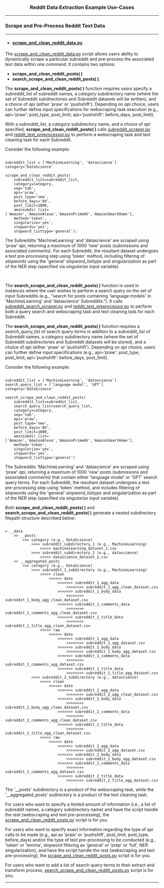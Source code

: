 <h3 align='center'>Reddit Data Extraction Example Use-Cases</h3>

---
### Scrape and Pre-Process Reddit Text Data 
---

- #### [scrape_and_clean_reddit_data.py](https://github.com/kariemoorman/didactic-diy/blob/main//reddit/__scripts/reddit_nlp/scrape_and_clean_reddit_data.py)

The [scrape_and_clean_reddit_data.py](https://github.com/kariemoorman/didactic-diy/blob/main/reddit/__scripts/reddit_nlp/scrape_and_clean_reddit_data.py) script allows users ability to dynamically scrape a particular subreddit and pre-process the associated text data within one command. It contains two options: 

- <b>scrape_and_clean_reddit_posts( )</b>
- <b>search_scrape_and_clean_reddit_posts( )</b>.

The <b>scrape_and_clean_reddit_posts( )</b> function requires users specify a *subreddit_list* of subreddit names, a *category* subdirectory name (where the set of Subreddit subdirectories and Subreddit datasets will be written), and a choice of *api* (either 'praw' or 'pushshift'). Depending on *api* choice, users can further define input specifications for webscraping task execution (e.g., api='praw': post_type, post_limit; api='pushshift': before_days, post_limit).

With a *subreddit_list*, a *category* subdirectory name, and a choice of *api* specified, <b>scrape_and_clean_reddit_posts( )</b> calls [subreddit_scraper.py](https://github.com/kariemoorman/didactic-diy/blob/main/reddit/__scripts/reddit_scraper/subreddit_scraper.py) and [reddit_text_preprocessor.py](https://github.com/kariemoorman/didactic-diy/blob/main/reddit/__scripts/reddit_nlp/reddit_text_preprocessor.py) to perform a webscraping task and text cleaning task for each Subreddit.

Consider the following example:

```
 
subreddit_list = ['MachineLearning', 'datascience']
category='DataScience'

scrape_and_clean_reddit_posts(
    subreddit_list=subreddit_list, 
    category=category, 
    sep='tab', 
    api='praw', 
    post_type='new', 
    before_days='0d', 
    post_limit=1000, 
    amznsubdir_list=['Amazon','AmazonAlexa','AmazonPrimeAV','AmazonSmartHome'], 
    method='token', 
    singularize='yes', 
    stopwords='yes', 
    stopword_listtype='general'):

```

The Subreddits 'MachineLearning' and 'datascience' are scraped using 'praw' *api*, returning a maximum of 1000 'new' posts (submissions and associated comments). For each Subreddit, the resultant dataset undergoes a text pre-processing step using 'token' method, including filtering of *stopwords* using the 'general' *stopword_listtype* and singularization as part of the NER step (specified via *singularize* input variable).

<br>

The <b>search_scrape_and_clean_reddit_posts( )</b> function is used in instances where the user wishes to perform a search query on the set of input Subreddits (e.g., "search for posts containing 'language models' in 'MachineLearning' and 'datascience' Subreddits."). It calls [subreddit_search_scraper.py](https://github.com/kariemoorman/didactic-diy/blob/main/reddit/__scripts/reddit_scraper/subreddit_search_scraper.py) and [reddit_text_preprocessor.py](https://github.com/kariemoorman/didactic-diy/blob/main/reddit/__scripts/reddit_nlp/reddit_text_preprocessor.py) to perform both a query search and webscraping task and text cleaning task for each Subreddit.

The <b>search_scrape_and_clean_reddit_posts( )</b> function requires a *search_query_list* of search query terms in addition to a *subreddit_list* of Subreddit names, a *category* subdirectory name (where the set of Subreddit subdirectories and Subreddit datasets will be stored), and a choice of *api* (either 'praw' or 'pushshift'). Depending on *api* choice, users can further define input specifications (e.g., api='praw': post_type, post_limit; api='pushshift': before_days, post_limit).

Consider the following example:

```
 
subreddit_list = ['MachineLearning', 'datascience']
search_query_list = ['language model', 'GPT']
category='DataScience'

search_scrape_and_clean_reddit_posts(
    subreddit_list=subreddit_list, 
    search_query_list=search_query_list, 
    category=category, 
    sep='tab', 
    api='praw', 
    post_type='new', 
    before_days='0d', 
    post_limit=1000, 
    amznsubdir_list=['Amazon','AmazonAlexa','AmazonPrimeAV','AmazonSmartHome'], 
    method='token', 
    singularize='yes', 
    stopwords='yes', 
    stopword_listtype='general')

```

The Subreddits 'MachineLearning' and 'datascience' are scraped using 'praw' *api*, returning a maximum of 1000 'new' posts (submissions and associated comments) that contain either 'language model' or 'GPT' search query terms. For each Subreddit, the resultant dataset undergoes a text pre-processing step using 'token' method, and includes filtering of *stopwords* using the 'general' *stopword_listtype* and singularization as part of the NER step (specified via *singularize* input variable).
<br>

Both <b>scrape_and_clean_reddit_posts( )</b> and <b>search_scrape_and_clean_reddit_posts( )</b> generate a nested subdirectory filepath structure described below:

```
 
> __data
    >> __posts
        >>> category (e.g., DataScience)
            >>>> subreddit_subdirectory_1 (e.g., MachineLearning)
                >>>>> machinelearning_dataset_1.csv
            >>>> subreddit_subdirectory_2 (e.g., datascience)
                >>>>> datascience_dataset_1.csv
    >> __aggregated_posts
        >>> category (e.g., DataScience)
            >>>> subreddit_1_subdirectory (e.g., MachineLearning)
                >>>>> clean
                    >>>>>> date
                        >>>>>>> subreddit_1_agg_data
                            >>>>>>>> subreddit_1_agg_clean_dataset.csv
                        >>>>>>> subreddit_1_body_data
                            >>>>>>>> subreddit_1_body_agg_clean_dataset.csv
                        >>>>>>> subreddit_1_comments_data
                            >>>>>>>> subreddit_1_comments_agg_clean_dataset.csv
                        >>>>>>> subreddit_1_title_data
                            >>>>>>>> subreddit_1_title_agg_clean_dataset.csv
                >>>>> raw
                    >>>>>> date
                        >>>>>>> subreddit_1_agg_data
                            >>>>>>>> subreddit_1_agg_dataset.csv
                        >>>>>>> subreddit_1_body_data
                            >>>>>>>> subreddit_1_body_agg_dataset.csv
                        >>>>>>> subreddit_1_comments_data
                            >>>>>>>> subreddit_1_comments_agg_dataset.csv
                        >>>>>>> subreddit_1_title_data
                            >>>>>>>> subreddit_1_title_agg_dataset.csv
            >>>> subreddit_2_subdirectory (e.g., datascience)
                >>>>> clean
                    >>>>>> date
                        >>>>>>> subreddit_2_agg_data
                            >>>>>>>> subreddit_2_agg_clean_dataset.csv
                        >>>>>>> subreddit_2_body_data
                            >>>>>>>> subreddit_2_body_agg_clean_dataset.csv
                        >>>>>>> subreddit_2_comments_data
                            >>>>>>>> subreddit_2_comments_agg_clean_dataset.csv
                        >>>>>>> subreddit_2_title_data
                            >>>>>>>> subreddit_2_title_agg_clean_dataset.csv
                >>>>> raw
                    >>>>>> date
                        >>>>>>> subreddit_2_agg_data
                            >>>>>>>> subreddit_2_agg_dataset.csv
                        >>>>>>> subreddit_2_body_data
                            >>>>>>>> subreddit_2_body_agg_dataset.csv
                        >>>>>>> subreddit_2_comments_data
                            >>>>>>>> subreddit_2_comments_agg_dataset.csv
                        >>>>>>> subreddit_2_title_data
                            >>>>>>>> subreddit_2_title_agg_dataset.csv

```

The '__posts' subdirectory is a product of the webscraping task, while the '__aggregated_posts' sudirectory is a product of the text cleaning task.

For users who want to specify a limited amount of information (i.e., a list of subreddit names, a category subdirectory name) and have the script handle the rest (webscraping and text pre-processing), the [scrape_and_clean_reddit_posts.py](https://github.com/kariemoorman/didactic-diy/blob/main//reddit/__scripts/reddit_nlp/scrape_and_clean_reddit_data.py) script is for you.

For users who want to specify exact information regarding the type of api calls to be made (e.g., api as 'praw' or 'pushshift', post_limit, post_type, before_days) and/or the type of text pre-processing to be conducted (e.g., 'token' or 'lemma', stopword filtering as 'general' or 'prep' or 'full', NER singularization), and have the script handle the rest (webscraping and text pre-processing), the [scrape_and_clean_reddit_posts.py](https://github.com/kariemoorman/didactic-diy/blob/main//reddit/__scripts/reddit_nlp/scrape_and_clean_reddit_data.py) script is for you.

For users who want to add a list of search query terms to their extract and transform process, [search_scrape_and_clean_reddit_posts.py](https://github.com/kariemoorman/didactic-diy/blob/main//reddit/__scripts/reddit_nlp/scrape_and_clean_reddit_data.py) script is for you.

---
